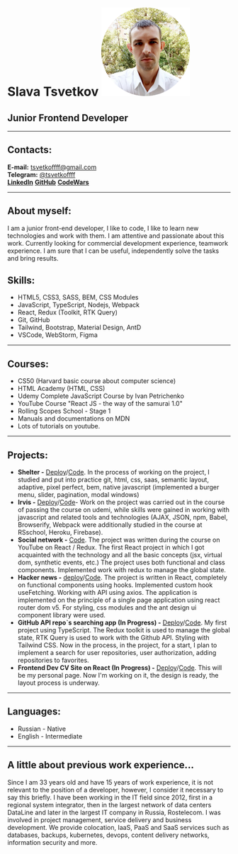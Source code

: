  

# Slava Tsvetkov <img src="./assets/image/photo.png" alt="My photo" width="200"/>

## Junior Frontend Developer

---

## Contacts:

**E-mail:** [tsvetkoffff@gmail.com](tsvetkoffff@gmail.com)\
**Telegram:** [@tsvetkoffff](https://t.me/tsvetkoffff)\
[**LinkedIn**](https://www.linkedin.com/in/slava-tsvetkov-769b96252/)
[**GitHub**](https://github.com/Tsvetkoffff)
[**CodeWars**](https://www.codewars.com/users/rsschool_ced8d958720098e8/completed_solutions)

---

## About myself:

I am a junior front-end developer, I like to code, I like to learn new technologies and work with them. I am attentive and passionate about this work. Currently looking for commercial development experience, teamwork experience. I am sure that I can be useful, independently solve the tasks and bring results.

## Skills:

- HTML5, CSS3, SASS, BEM, CSS Modules
- JavaScript, TypeScript, Nodejs, Webpack
- React, Redux (Toolkit, RTK Query)
- Git, GitHub
- Tailwind, Bootstrap, Material Design, AntD
- VSCode, WebStorm, Figma

---

## Courses:

- CS50 (Harvard basic course about computer science)
- HTML Academy (HTML, CSS)
- Udemy Complete JavaScript Course by Ivan Petrichenko
- YouTube Course "React JS - the way of the samurai 1.0"
- Rolling Scopes School - Stage 1
- Manuals and documentations on MDN
- Lots of tutorials on youtube.

---

## Projects:

- **Shelter -** [Deploy](https://tsvetkoffff.github.io/shelter/pages/main/)/[Code](https://github.com/Tsvetkoffff/shelter/tree/gh-pages). In the process of working on the project, I studied and put into practice git, html, css, saas, semantic layout, adaptive, pixel perfect, bem, native javascript (implemented a burger menu, slider, pagination, modal windows)
- **Irvis -** [Deploy](https://tsvetkoffff.github.io/irvis/)/[Code](https://github.com/Tsvetkoffff/irvis)- Work on the project was carried out in the course of passing the course on udemi, while skills were gained in working with javascript and related tools and technologies (AJAX, JSON, npm, Babel, Browserify, Webpack were additionally studied in the course at RSschool, Heroku, Firebase).
- **Social network -** [Code](https://github.com/Tsvetkoffff/SocialNetwork). The project was written during the course on YouTube on React / Redux. The first React project in which I got acquainted with the technology and all the basic concepts (jsx, virtual dom, synthetic events, etc.) The project uses both functional and class components. Implemented work with redux to manage the global state.
- **Hacker news -** [deploy](https://tsvetkoffff.github.io/newstories)/[Code](https://github.com/Tsvetkoffff/hacker-news/tree/main). The project is written in React, completely on functional components using hooks. Implemented custom hook useFetching. Working with API using axios. The application is implemented on the principle of a single page application using react router dom v5. For styling, css modules and the ant design ui component library were used.
- **GitHub API repo`s searching app (In Progress) -** [Deploy](https://github-repo-info.vercel.app/)/[Code](https://github.com/Tsvetkoffff/github-repo-info). My first project using TypeScript. The Redux toolkit is used to manage the global state, RTK Query is used to work with the Github API. Styling with Tailwind CSS. Now in the process, in the project, for a start, I plan to implement a search for user repositories, user authorization, adding repositories to favorites.
- **Frontend Dev CV Site on React (In Progress) -** [Deploy](https://cv-gamma-two.vercel.app/)/[Code](https://github.com/Tsvetkoffff/cv). This will be my personal page. Now I'm working on it, the design is ready, the layout process is underway.

---

## Languages:

- Russian - Native
- English - Intermediate

---

## A little about previous work experience...

Since I am 33 years old and have 15 years of work experience, it is not relevant to the position of a developer, however, I consider it necessary to say this briefly. I have been working in the IT field since 2012, first in a regional system integrator, then in the largest network of data centers DataLine and later in the largest IT company in Russia, Rostelecom. I was involved in project management, service delivery and business development. We provide colocation, IaaS, PaaS and SaaS services such as databases, backups, kubernetes, devops, content delivery networks, information security and more.